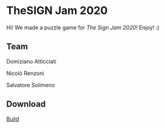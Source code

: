 # TheSIGN Jam 2020
Hi! We made a puzzle game for *The Sign Jam 2020!* Enjoy! :)

## Team

Domiziano Atticciati

Nicolò Renzoni

Salvatore Solimeno

## Download

[Build](https://drive.google.com/file/d/1o3ISPCJwoWLG4yIJFto7luFWoGWJmwpC/view?usp=sharing)
